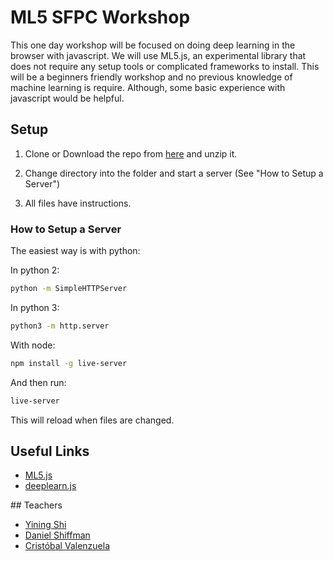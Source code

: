 # ML5 SFPC Workshop

This one day workshop will be focused on doing deep learning in the browser with javascript. We will use ML5.js, an experimental library that does not require any setup tools or complicated frameworks to install. This will be a beginners friendly workshop and no previous knowledge of machine learning is require. Although, some basic experience with javascript would be helpful.

## Setup

1. Clone or Download the repo from [here](https://github.com/cvalenzuela/sfpc/archive/master.zip) and unzip it.

2. Change directory into the folder and start a server (See "How to Setup a Server")

3. All files have instructions.

### How to Setup a Server

The easiest way is with python:

In python 2:
```bash
python -m SimpleHTTPServer
```

In python 3:
```bash
python3 -m http.server
```

With node: 
```bash
npm install -g live-server
```

And then run:

```bash
live-server
```

This will reload when files are changed.

## Useful Links

- [ML5.js](https://github.com/ITPNYU/ml5)
- [deeplearn.js](https://deeplearnjs.org/)

## Teachers

- [Yining Shi](https://github.com/yining1023)
- [Daniel Shiffman](https://github.com/shiffman)
- [Cristóbal Valenzuela](https://github.com/cvalenzuela)